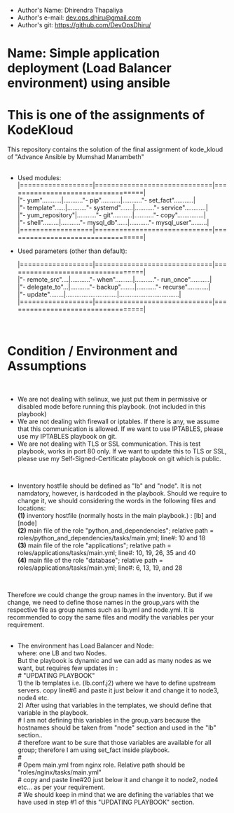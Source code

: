 - Author's Name: Dhirendra Thapaliya                  <br>
- Author's e-mail: dev.ops.dhiru@gmail.com            <br>
- Author's git: https://github.com/DevOpsDhiru/       <br>

# Name: Simple application deployment (Load Balancer environment) using ansible

# This is one of the assignments of KodeKloud

This repository contains the solution of the final assignment of kode_kloud of "Advance Ansible by Mumshad Manambeth" <br>
<br>

* Used modules: <br>
    |==================|=============================|==================================|<br>
    |"- yum"...........|..........."- pip"...........|..........."- set_fact"...........|<br>
    |"- template"......|..........."- systemd".......|..........."- service"............|<br>
    |"- yum_repository"|..........."- git"...........|..........."- copy"...............|<br>
    |"- shell".........|..........."- mysql_db"......|..........."- mysql_user".........|<br>
    |==================|=============================|==================================|<br>
    
* Used parameters (other than default): <br>

    |==================|=============================|==================================|<br>
    |"- remote_src"....|..........."- when"..........|..........."- run_once"...........|<br>
    |"- delegate_to"...|..........."- backup"........|..........."- recurse"............|<br>
    |"- update"........|.............................|..................................|<br>
    |==================|=============================|==================================|<br>
<br>    

# Condition / Environment and Assumptions
<br>

*   We are not dealing with selinux, we just put them in permissive or disabled mode before running this playbook. (not included in this playbook)
*   We are not dealing with firewall or iptables. If there is any, we assume that this communication is allowed. 
    If we want to use IPTABLES, please use my IPTABLES playbook on git.
*   We are not dealing with TLS or SSL communication. This is test playbook, works in port 80 only.
    If we want to update this to TLS or SSL, please use my Self-Signed-Certificate playbook on git which is public. 
<br>    

*   Inventory hostfile should be defined as "lb" and "node". It is not namdatory, however, is hardcoded in the playbook. 
    Should we require to change it, we should considering the words in the following files and locations: <br>
        **(1)**      inventory hostfile (normally hosts in the main playbook.) : [lb]  and [node] <br>
        **(2)**      main file of the role "python_and_dependencies";  relative path = roles/python_and_dependencies/tasks/main.yml; line#: 10 and 18 <br>
        **(3)**      main file of the role "applications"; relative path =  roles/applications/tasks/main.yml; line#: 10, 19, 26, 35 and 40 <br>
        **(4)**      main file of the role "database"; relative path =  roles/applications/tasks/main.yml; line#: 6, 13, 19, and 28 <br>
<br>        

Therefore we could change the group names in the inventory. But if we change, we need to define those names in the group_vars with the respective file as group names such as lb.yml and node.yml. It is recommended to copy the same files and modify the variables per your requirement. <br>
<br>

* The environment has Load Balancer and Node:  <br>
    where: one LB and two Nodes. <br>
           But the playbook is dynamic and we can add as many nodes as we want, but requires few updates in : <br>
           # "UPDATING PLAYBOOK" <br>
                1) the lb templates i.e. (lb.conf.j2) where we have to define upstream servers. copy line#6 and paste it just below it and change it to node3, node4 etc. <br>
                2) After using that variables in the templates, we should define that variable in the playbook. <br>
                #           I am not defining this variables in the group_vars because the hostnames should be taken from "node" section and used in the "lb" section.. <br>
                #           therefore want to be sure that those variables are available for all group; therefore I am using set_fact inside playbook. <br>
                # <br>
                #           Opem main.yml from nginx role. Relative path should be "roles/nginx/tasks/main.yml" <br>
                #               copy and paste line#20 just below it and change it to node2, node4 etc... as per your requirement.  <br>
                #               We should keep in mind that we are defining the variables that we have used in step #1 of this "UPDATING PLAYBOOK" section. <br>

